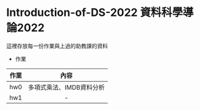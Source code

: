 # Introduction-of-DS-2022 資料科學導論2022

這裡存放每一份作業與上過的助教課的資料

- 作業

| 作業        | 內容           |
| ------------- |:-------------:|
| hw0        | 多項式乘法、IMDB資料分析      | 
| hw1        | -      |
